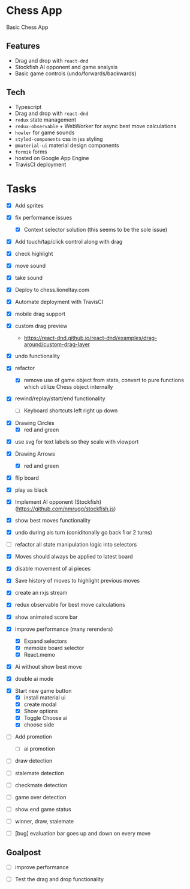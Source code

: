 # Chess App

Basic Chess App

## Features

- Drag and drop with `react-dnd`
- Stockfish AI opponent and game analysis
- Basic game controls (undo/forwards/backwards)

## Tech

- Typescript
- Drag and drop with `react-dnd`
- `redux` state management
- `redux-observable` + WebWorker for async best move calculations
- `howler` for game sounds
- `styled-components` css in jss styling
- `@material-ui` material design components
- `formik` forms
- hosted on Google App Engine
- TravisCI deployment

# Tasks

- [x] Add sprites

- [x] fix performance issues

  - [x] Context selector solution (this seems to be the sole issue)

* [x] Add touch/tap/click control along with drag

- [x] check highlight

- [x] move sound

- [x] take sound

- [x] Deploy to chess.lioneltay.com

- [x] Automate deployment with TravisCI

- [x] mobile drag support

- [x] custom drag preview

  - https://react-dnd.github.io/react-dnd/examples/drag-around/custom-drag-layer

- [x] undo functionality

- [x] refactor

  - [x] remove use of game object from state, convert to pure functions which utilize Chess object internally

- [x] rewind/replay/start/end functionality
  - [ ] Keyboard shortcuts left right up down

* [x] Drawing Circles
  - [x] red and green

- [x] use svg for text labels so they scale with viewport

- [x] Drawing Arrows

  - [x] red and green

- [x] flip board

- [x] play as black

* [x] Implement AI opponent (Stockfish) (https://github.com/nmrugg/stockfish.js)

- [x] show best moves functionality

- [x] undo during ais turn (coniditonally go back 1 or 2 turns)

- [ ] refactor all state manipulation logic into selectors

- [x] Moves should always be applied to latest board
- [x] disable movement of ai pieces
- [x] Save history of moves to highlight previous moves

* [x] create an rxjs stream

* [x] redux observable for best move calculations

* [x] show animated score bar

* [x] improve performance (many rerenders)
  - [x] Expand selectors
  - [x] memoize board selector
  - [x] React.memo

- [x] Ai without show best move

* [x] double ai mode

- [x] Start new game button
  - [x] install material ui
  - [x] create modal
  - [x] Show options
  - [x] Toggle Choose ai
  - [x] choose side

* [ ] Add promotion

  - [ ] ai promotion

- [ ] draw detection
- [ ] stalemate detection
- [ ] checkmate detection
- [ ] game over detection

- [ ] show end game status
- [ ] winner, draw, stalemate

- [ ] [bug] evaluation bar goes up and down on every move

## Goalpost

- [ ] improve performance

* [ ] Test the drag and drop functionality
